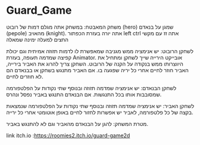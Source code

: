 # Guard_Game

משחק המאבטח: במשחק אתה מגלם דמות של רובוט (hero) שמגן על בנאדם (pepole) מהאויב (knight). אתה יורה בעזרת הכפתור left ctrl אתה זז עם מקשי החצים למעלה ימינה שמאלה

לשחקן הרובוט: יש אנימציה ממש מגניבה שמאפשרת לו לדמות תזוזה אמיתית וגם יכולת קפיצה שמדמה תעופה, בעזרת Animator. אובייקט הירייה שייך לשחקן ומתחיל את היווצרותו ממש בנקודה על הקנה של הרובוט. השחקן צריך להרוג את האביר בירייה, האביר חוזר לחיים אחרי כל יריה שפגעה בו. אם האביר מתנגש בשחקן או בבנאדם הם לא חוזרים לחיים.

לשחקן הבנאדם: יש אנימציה שמדמה תזוזה ובנוסף שתי נקודות על הפלטפורמה שמסובבות אותו בכל התנגשות. אם הבנאדם התנגש באביר נפסל ונהרס.

לשחקן האביר: יש אנימציה שמדמה תזוזה ובנוסף שתי נקודות על הפלטפורמה שנמצאות בקצה של כל פלטפורמה, לאביר יש אפשרות לחזור לחיים באופן אוטומטי אחרי כל ירייה.

מטרת המשחק: להגן על הבנאדם מהאביר וגם לא להתנגש באביר.

link itch.io :https://roomies2.itch.io/guard-game2d
